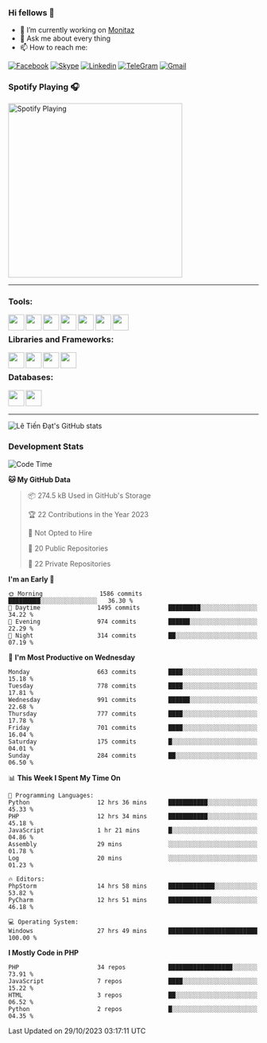 ### Hi fellows 👋
- 🔭 I’m currently working on [Monitaz](https://monitaz.com/)
- 💬 Ask me about every thing
- 📫 How to reach me:

[![Facebook](https://img.shields.io/badge/Facebook-0000FF?logo=facebook&logoColor=white)](https://www.facebook.com/le.dat155)
[![Skype](https://img.shields.io/badge/Skype-blue?logo=skype&logoColor=white)](https://join.skype.com/invite/lr2sd8ZndbWr)
[![Linkedin](https://img.shields.io/badge/LinkedIn-0A66C2?logo=linkedin)](https://www.linkedin.com/in/ti%E1%BA%BFn-%C4%91%E1%BA%A1t-l%C3%AA-ba267a232/)
[![TeleGram](https://img.shields.io/badge/telegram-EF0EFF?logo=telegram)](https://t.me/subibi1505)
[![Gmail](https://img.shields.io/badge/Gmail-green?logo=gmail)](mailto:tiendat15599.dev@gmail.com)

### Spotify Playing 🎧
[<img src="https://tiendat-spotify.vercel.app/api/spotify" alt="Spotify Playing" width="350" />](https://open.spotify.com/user/21wi7t5t4zyugx5mgetrdo7xa)

---

### Tools:
<img align='left' height="32" width="32" src="https://upload.wikimedia.org/wikipedia/commons/thumb/c/c9/PhpStorm_Icon.svg/2048px-PhpStorm_Icon.svg.png">
<img align='left' height="32" width="32" src="https://upload.wikimedia.org/wikipedia/commons/thumb/1/1d/PyCharm_Icon.svg/1200px-PyCharm_Icon.svg.png">
<img align='left' height="32" width="32" src="https://cdn2.iconfinder.com/data/icons/pack1-baco-flurry-icons-style/512/XAMPP.png">
<img align='left' height="32" width="32" src="https://www.docker.com/wp-content/uploads/2022/03/vertical-logo-monochromatic.png">
<img align='left' height="32" width="32" src="https://www.mamp.info/images/icons/mamp-pro.png">
<img align='left' height="32" width="32" src="https://www.puttygen.com/wp-content/uploads/2019/05/Termius.png">
<img align='left' height="32" width="32" src="https://1475031.s21i.faiusr.com/4/1/ABUIABAEGAAg3dWc8AUoq7a8hAIwgAg4gAg.png">
<br>

### Libraries and Frameworks:
<img align='left' height="32" width="32" src="https://i0.wp.com/phocode.com/wp-content/uploads/2019/11/scrapyLogo.png?fit=300%2C300&ssl=1&w=640">
<img align='left' height="32" width="32" src="https://upload.wikimedia.org/wikipedia/commons/thumb/9/9a/Laravel.svg/985px-Laravel.svg.png">
<img align='left' height="32" width="32" src="https://cdn.worldvectorlogo.com/logos/codeigniter.svg">
<img align='left' height="32" width="32" src="https://upload.wikimedia.org/wikipedia/commons/thumb/e/ea/Zend-framework.svg/2560px-Zend-framework.svg.png">
<br>

### Databases:
<img align='left' height="32" width="32" src="https://download.logo.wine/logo/MySQL/MySQL-Logo.wine.png">
<img align='left' height="32" width="32" src="https://seeklogo.com/images/E/elasticsearch-logo-C75C4578EC-seeklogo.com.png">

<br>
<br>

---
![Lê Tiến Đạt's GitHub stats](https://github-readme-stats.vercel.app/api?username=tiendat15599&show_icons=true&count_private=true&theme=tokyonight)
### Development Stats


<!--START_SECTION:waka-->
![Code Time](http://img.shields.io/badge/Code%20Time-668%20hrs%2045%20mins-blue)

**🐱 My GitHub Data** 

> 📦 274.5 kB Used in GitHub's Storage 
 > 
> 🏆 22 Contributions in the Year 2023
 > 
> 🚫 Not Opted to Hire
 > 
> 📜 20 Public Repositories 
 > 
> 🔑 22 Private Repositories 
 > 
**I'm an Early 🐤** 

```text
🌞 Morning                1586 commits        █████████░░░░░░░░░░░░░░░░   36.30 % 
🌆 Daytime                1495 commits        █████████░░░░░░░░░░░░░░░░   34.22 % 
🌃 Evening                974 commits         ██████░░░░░░░░░░░░░░░░░░░   22.29 % 
🌙 Night                  314 commits         ██░░░░░░░░░░░░░░░░░░░░░░░   07.19 % 
```
📅 **I'm Most Productive on Wednesday** 

```text
Monday                   663 commits         ████░░░░░░░░░░░░░░░░░░░░░   15.18 % 
Tuesday                  778 commits         ████░░░░░░░░░░░░░░░░░░░░░   17.81 % 
Wednesday                991 commits         ██████░░░░░░░░░░░░░░░░░░░   22.68 % 
Thursday                 777 commits         ████░░░░░░░░░░░░░░░░░░░░░   17.78 % 
Friday                   701 commits         ████░░░░░░░░░░░░░░░░░░░░░   16.04 % 
Saturday                 175 commits         █░░░░░░░░░░░░░░░░░░░░░░░░   04.01 % 
Sunday                   284 commits         ██░░░░░░░░░░░░░░░░░░░░░░░   06.50 % 
```


📊 **This Week I Spent My Time On** 

```text
💬 Programming Languages: 
Python                   12 hrs 36 mins      ███████████░░░░░░░░░░░░░░   45.33 % 
PHP                      12 hrs 34 mins      ███████████░░░░░░░░░░░░░░   45.18 % 
JavaScript               1 hr 21 mins        █░░░░░░░░░░░░░░░░░░░░░░░░   04.86 % 
Assembly                 29 mins             ░░░░░░░░░░░░░░░░░░░░░░░░░   01.78 % 
Log                      20 mins             ░░░░░░░░░░░░░░░░░░░░░░░░░   01.23 % 

🔥 Editors: 
PhpStorm                 14 hrs 58 mins      █████████████░░░░░░░░░░░░   53.82 % 
PyCharm                  12 hrs 51 mins      ████████████░░░░░░░░░░░░░   46.18 % 

💻 Operating System: 
Windows                  27 hrs 49 mins      █████████████████████████   100.00 % 
```

**I Mostly Code in PHP** 

```text
PHP                      34 repos            ██████████████████░░░░░░░   73.91 % 
JavaScript               7 repos             ████░░░░░░░░░░░░░░░░░░░░░   15.22 % 
HTML                     3 repos             ██░░░░░░░░░░░░░░░░░░░░░░░   06.52 % 
Python                   2 repos             █░░░░░░░░░░░░░░░░░░░░░░░░   04.35 % 
```




 Last Updated on 29/10/2023 03:17:11 UTC
<!--END_SECTION:waka-->
